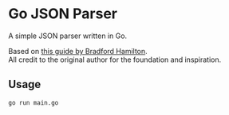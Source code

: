 # Go JSON Parser

A simple JSON parser written in Go.

Based on [this guide by Bradford Hamilton](https://medium.com/@bradford_hamilton/building-a-json-parser-and-query-tool-with-go-8790beee239a).  
All credit to the original author for the foundation and inspiration.

## Usage

```bash
go run main.go
```
